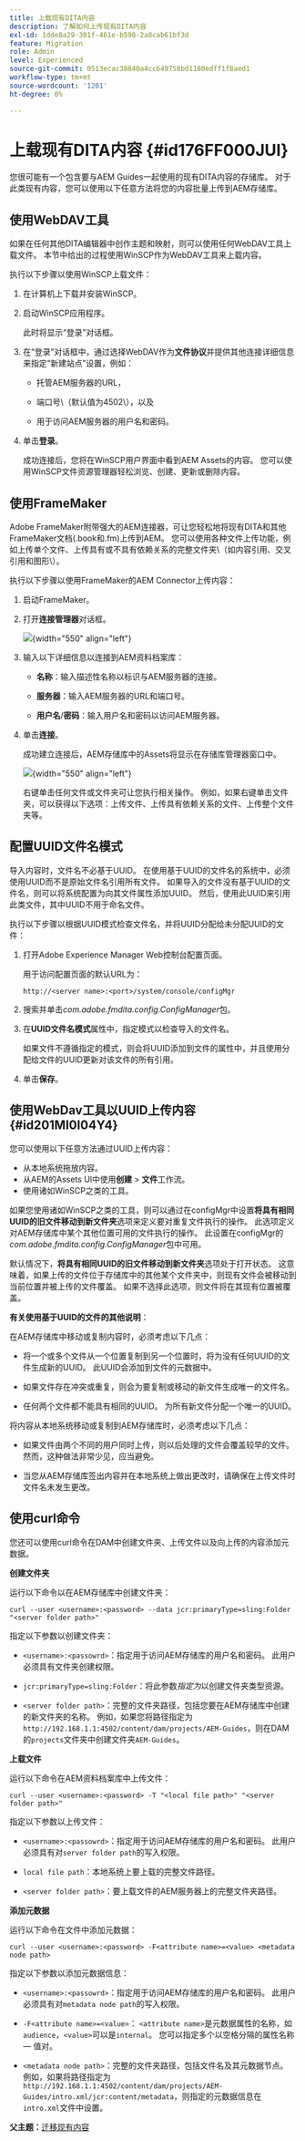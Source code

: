 ```yaml
---
title: 上载现有DITA内容
description: 了解如何上传现有DITA内容
exl-id: 1dde8a29-301f-461e-b598-2a8cab61bf3d
feature: Migration
role: Admin
level: Experienced
source-git-commit: 0513ecac38840a4cc649758bd1180edff1f8aed1
workflow-type: tm+mt
source-wordcount: '1201'
ht-degree: 0%

---
```


# 上载现有DITA内容 {#id176FF000JUI}

您很可能有一个包含要与AEM Guides一起使用的现有DITA内容的存储库。 对于此类现有内容，您可以使用以下任意方法将您的内容批量上传到AEM存储库。

## 使用WebDAV工具

如果在任何其他DITA编辑器中创作主题和映射，则可以使用任何WebDAV工具上载文件。 本节中给出的过程使用WinSCP作为WebDAV工具来上载内容。

执行以下步骤以使用WinSCP上载文件：

1. 在计算机上下载并安装WinSCP。

1. 启动WinSCP应用程序。

   此时将显示“登录”对话框。

1. 在“登录”对话框中，通过选择WebDAV作为&#x200B;**文件协议**&#x200B;并提供其他连接详细信息来指定“新建站点”设置，例如：

   - 托管AEM服务器的URL，

   - 端口号\（默认值为4502\），以及

   - 用于访问AEM服务器的用户名和密码。

1. 单击&#x200B;**登录**。

   成功连接后，您将在WinSCP用户界面中看到AEM Assets的内容。 您可以使用WinSCP文件资源管理器轻松浏览、创建、更新或删除内容。


## 使用FrameMaker

Adobe FrameMaker附带强大的AEM连接器，可让您轻松地将现有DITA和其他FrameMaker文档\(.book和.fm\)上传到AEM。 您可以使用各种文件上传功能，例如上传单个文件、上传具有或不具有依赖关系的完整文件夹\（如内容引用、交叉引用和图形\）。

执行以下步骤以使用FrameMaker的AEM Connector上传内容：

1. 启动FrameMaker。

1. 打开&#x200B;**连接管理器**&#x200B;对话框。

   ![](assets/fm-aem-connector.png){width="550" align="left"}

1. 输入以下详细信息以连接到AEM资料档案库：

   - **名称**：输入描述性名称以标识与AEM服务器的连接。
   - **服务器**：输入AEM服务器的URL和端口号。

   - **用户名**/**密码**：输入用户名和密码以访问AEM服务器。

1. 单击&#x200B;**连接**。

   成功建立连接后，AEM存储库中的Assets将显示在存储库管理器窗口中。

   ![](assets/fm-repo-manager.png){width="550" align="left"}

   右键单击任何文件或文件夹可让您执行相关操作。 例如，如果右键单击文件夹，可以获得以下选项：上传文件、上传具有依赖关系的文件、上传整个文件夹等。


## 配置UUID文件名模式

导入内容时，文件名不必基于UUID。 在使用基于UUID的文件名的系统中，必须使用UUID而不是原始文件名引用所有文件。 如果导入的文件没有基于UUID的文件名，则可以将系统配置为向其文件属性添加UUID。 然后，使用此UUID来引用此类文件，其中UUID不用于命名文件。

执行以下步骤以根据UUID模式检查文件名，并将UUID分配给未分配UUID的文件：

1. 打开Adobe Experience Manager Web控制台配置页面。

   用于访问配置页面的默认URL为：

   ```http
   http://<server name>:<port>/system/console/configMgr
   ```

1. 搜索并单击&#x200B;*com.adobe.fmdita.config.ConfigManager*&#x200B;包。

1. 在&#x200B;**UUID文件名模式**&#x200B;属性中，指定模式以检查导入的文件名。

   如果文件不遵循指定的模式，则会将UUID添加到文件的属性中，并且使用分配给文件的UUID更新对该文件的所有引用。

1. 单击&#x200B;**保存**。


## 使用WebDav工具以UUID上传内容 {#id201MI0I04Y4}

您可以使用以下任意方法通过UUID上传内容：

- 从本地系统拖放内容。
- 从AEM的Assets UI中使用&#x200B;**创建** \> **文件**&#x200B;工作流。
- 使用诸如WinSCP之类的工具。

如果您使用诸如WinSCP之类的工具，则可以通过在configMgr中设置&#x200B;**将具有相同UUID的旧文件移动到新文件夹**&#x200B;选项来定义要对重复文件执行的操作。 此选项定义对AEM存储库中某个其他位置可用的文件执行的操作。 此设置在configMgr的&#x200B;*com.adobe.fmdita.config.ConfigManager*&#x200B;包中可用。

默认情况下，**将具有相同UUID的旧文件移动到新文件夹**&#x200B;选项处于打开状态。 这意味着，如果上传的文件位于存储库中的其他某个文件夹中，则现有文件会被移动到当前位置并被上传的文件覆盖。 如果不选择此选项，则文件将在其现有位置被覆盖。

**有关使用基于UUID的文件的其他说明**：

在AEM存储库中移动或复制内容时，必须考虑以下几点：

- 将一个或多个文件从一个位置复制到另一个位置时，将为没有任何UUID的文件生成新的UUID。 此UUID会添加到文件的元数据中。

- 如果文件存在冲突或重复，则会为要复制或移动的新文件生成唯一的文件名。

- 任何两个文件都不能具有相同的UUID。 为所有新文件分配一个唯一的UUID。


将内容从本地系统移动或复制到AEM存储库时，必须考虑以下几点：

- 如果文件由两个不同的用户同时上传，则以后处理的文件会覆盖较早的文件。 然而，这种做法非常少见，应当避免。

- 当您从AEM存储库签出内容并在本地系统上做出更改时，请确保在上传文件时文件名未发生更改。


## 使用curl命令

您还可以使用curl命令在DAM中创建文件夹、上传文件以及向上传的内容添加元数据。

**创建文件夹**

运行以下命令以在AEM存储库中创建文件夹：

```curl
curl --user <username>:<password> --data jcr:primaryType=sling:Folder "<server folder path>"
```

指定以下参数以创建文件夹：

- `<username>:<passowrd>`：指定用于访问AEM存储库的用户名和密码。 此用户必须具有文件夹创建权限。

- `jcr:primaryType=sling:Folder`：将此参数&#x200B;*指定为*&#x200B;以创建文件夹类型资源。

- `<server folder path>`：完整的文件夹路径，包括您要在AEM存储库中创建的新文件夹的名称。 例如，如果您将路径指定为`http://192.168.1.1:4502/content/dam/projects/AEM-Guides`，则在DAM的`projects`文件夹中创建文件夹`AEM-Guides`。


**上载文件**

运行以下命令在AEM资料档案库中上传文件：

```curl
curl --user <username>:<password> -T "<local file path>" "<server folder path>"
```

指定以下参数以上传文件：

- `<username>:<passowrd>`：指定用于访问AEM存储库的用户名和密码。 此用户必须具有对`server folder path`的写入权限。

- ``local file path``：本地系统上要上载的完整文件路径。

- `<server folder path>`：要上载文件的AEM服务器上的完整文件夹路径。


**添加元数据**

运行以下命令在文件中添加元数据：

```curl
curl --user <username>:<password> -F<attribute name>=<value> <metadata node path>
```

指定以下参数以添加元数据信息：

- `<username>:<passowrd>`：指定用于访问AEM存储库的用户名和密码。 此用户必须具有对``metadata node path``的写入权限。

- ``-F<attribute name>=<value>``： `<attribute name>`是元数据属性的名称，如`audience`，`<value>`可以是`internal`。 您可以指定多个以空格分隔的属性名称 — 值对。

- `<metadata node path>`：完整的文件夹路径，包括文件名及其元数据节点。 例如，如果将路径指定为`http://192.168.1.1:4502/content/dam/projects/AEM-Guides/intro.xml/jcr:content/metadata`，则指定的元数据信息在`intro.xml`文件中设置。


**父主题：**[&#x200B;迁移现有内容](migrate-content.md)
